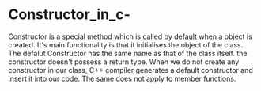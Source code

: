 # Constructor_in_c-
Constructor is a special method which is called by default when a object is created. It's main functionality is that it initialises the object of the class. The defalut Constructor has the same name as that of the class itself. the constructor doesn't possess a return type.  When we do not create any constructor in our class, C++ compiler generates a default constructor and insert it into our code. The same does not apply to member functions.
